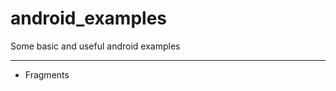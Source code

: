# android_examples
Some basic and useful android examples

---------------------------------------
- Fragments
